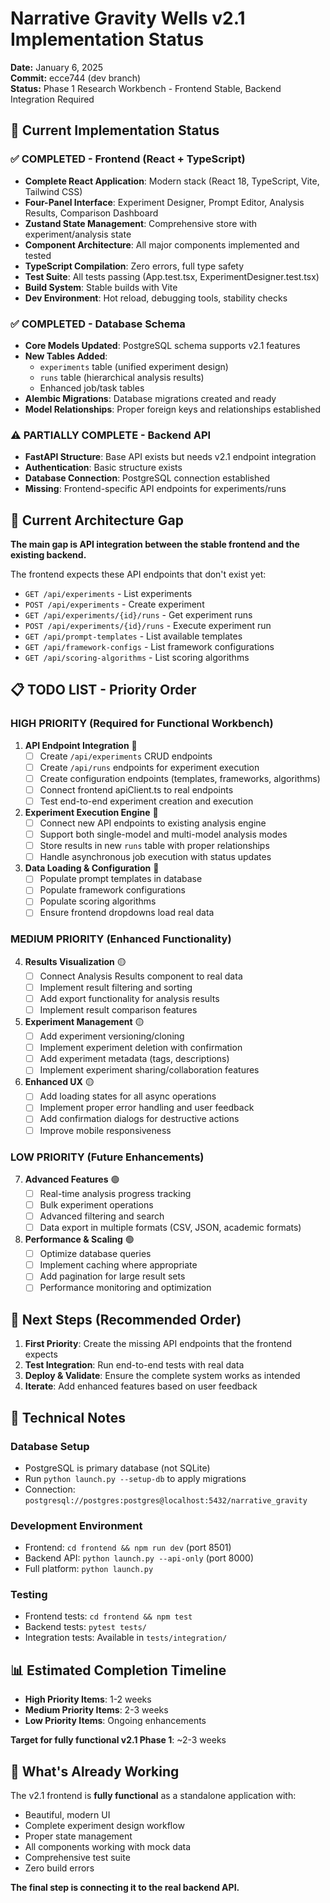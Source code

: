 # Narrative Gravity Wells v2.1 Implementation Status
**Date:** January 6, 2025  
**Commit:** ecce744 (dev branch)  
**Status:** Phase 1 Research Workbench - Frontend Stable, Backend Integration Required

## 🎯 Current Implementation Status

### ✅ **COMPLETED - Frontend (React + TypeScript)**
- **Complete React Application**: Modern stack (React 18, TypeScript, Vite, Tailwind CSS)
- **Four-Panel Interface**: Experiment Designer, Prompt Editor, Analysis Results, Comparison Dashboard
- **Zustand State Management**: Comprehensive store with experiment/analysis state
- **Component Architecture**: All major components implemented and tested
- **TypeScript Compilation**: Zero errors, full type safety
- **Test Suite**: All tests passing (App.test.tsx, ExperimentDesigner.test.tsx)
- **Build System**: Stable builds with Vite
- **Dev Environment**: Hot reload, debugging tools, stability checks

### ✅ **COMPLETED - Database Schema**
- **Core Models Updated**: PostgreSQL schema supports v2.1 features
- **New Tables Added**: 
  - `experiments` table (unified experiment design)
  - `runs` table (hierarchical analysis results)
  - Enhanced job/task tables
- **Alembic Migrations**: Database migrations created and ready
- **Model Relationships**: Proper foreign keys and relationships established

### ⚠️ **PARTIALLY COMPLETE - Backend API**
- **FastAPI Structure**: Base API exists but needs v2.1 endpoint integration
- **Authentication**: Basic structure exists
- **Database Connection**: PostgreSQL connection established
- **Missing**: Frontend-specific API endpoints for experiments/runs

## 🚧 Current Architecture Gap

**The main gap is API integration between the stable frontend and the existing backend.**

The frontend expects these API endpoints that don't exist yet:
- `GET /api/experiments` - List experiments
- `POST /api/experiments` - Create experiment
- `GET /api/experiments/{id}/runs` - Get experiment runs
- `POST /api/experiments/{id}/runs` - Execute experiment run
- `GET /api/prompt-templates` - List available templates
- `GET /api/framework-configs` - List framework configurations
- `GET /api/scoring-algorithms` - List scoring algorithms

## 📋 **TODO LIST - Priority Order**

### **HIGH PRIORITY (Required for Functional Workbench)**

1. **API Endpoint Integration** 🔴
   - [ ] Create `/api/experiments` CRUD endpoints
   - [ ] Create `/api/runs` endpoints for experiment execution
   - [ ] Create configuration endpoints (templates, frameworks, algorithms)
   - [ ] Connect frontend apiClient.ts to real endpoints
   - [ ] Test end-to-end experiment creation and execution

2. **Experiment Execution Engine** 🔴
   - [ ] Connect new API endpoints to existing analysis engine
   - [ ] Support both single-model and multi-model analysis modes
   - [ ] Store results in new `runs` table with proper relationships
   - [ ] Handle asynchronous job execution with status updates

3. **Data Loading & Configuration** 🔴
   - [ ] Populate prompt templates in database
   - [ ] Populate framework configurations
   - [ ] Populate scoring algorithms
   - [ ] Ensure frontend dropdowns load real data

### **MEDIUM PRIORITY (Enhanced Functionality)**

4. **Results Visualization** 🟡
   - [ ] Connect Analysis Results component to real data
   - [ ] Implement result filtering and sorting
   - [ ] Add export functionality for analysis results
   - [ ] Implement result comparison features

5. **Experiment Management** 🟡
   - [ ] Add experiment versioning/cloning
   - [ ] Implement experiment deletion with confirmation
   - [ ] Add experiment metadata (tags, descriptions)
   - [ ] Implement experiment sharing/collaboration features

6. **Enhanced UX** 🟡
   - [ ] Add loading states for all async operations  
   - [ ] Implement proper error handling and user feedback
   - [ ] Add confirmation dialogs for destructive actions
   - [ ] Improve mobile responsiveness

### **LOW PRIORITY (Future Enhancements)**

7. **Advanced Features** 🟢
   - [ ] Real-time analysis progress tracking
   - [ ] Bulk experiment operations
   - [ ] Advanced filtering and search
   - [ ] Data export in multiple formats (CSV, JSON, academic formats)

8. **Performance & Scaling** 🟢
   - [ ] Optimize database queries
   - [ ] Implement caching where appropriate
   - [ ] Add pagination for large result sets
   - [ ] Performance monitoring and optimization

## 🎯 **Next Steps (Recommended Order)**

1. **First Priority**: Create the missing API endpoints that the frontend expects
2. **Test Integration**: Run end-to-end tests with real data
3. **Deploy & Validate**: Ensure the complete system works as intended
4. **Iterate**: Add enhanced features based on user feedback

## 🔧 **Technical Notes**

### **Database Setup**
- PostgreSQL is primary database (not SQLite)
- Run `python launch.py --setup-db` to apply migrations
- Connection: `postgresql://postgres:postgres@localhost:5432/narrative_gravity`

### **Development Environment**
- Frontend: `cd frontend && npm run dev` (port 8501)
- Backend API: `python launch.py --api-only` (port 8000)
- Full platform: `python launch.py`

### **Testing**
- Frontend tests: `cd frontend && npm test`
- Backend tests: `pytest tests/`
- Integration tests: Available in `tests/integration/`

## 📊 **Estimated Completion Timeline**

- **High Priority Items**: 1-2 weeks
- **Medium Priority Items**: 2-3 weeks  
- **Low Priority Items**: Ongoing enhancements

**Target for fully functional v2.1 Phase 1**: ~2-3 weeks

## 🎉 **What's Already Working**

The v2.1 frontend is **fully functional** as a standalone application with:
- Beautiful, modern UI
- Complete experiment design workflow
- Proper state management
- All components working with mock data
- Comprehensive test suite
- Zero build errors

**The final step is connecting it to the real backend API.** 
